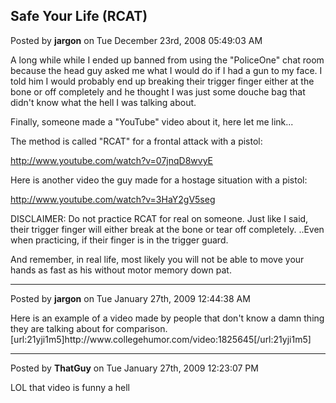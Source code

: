 ## Safe Your Life (RCAT)
Posted by **jargon** on Tue December 23rd, 2008 05:49:03 AM

A long while while I ended up banned from using the &quot;PoliceOne&quot; chat room because the head guy asked me what I would do if I had a gun to my face. I told him I would probably end up breaking their trigger finger either at the bone or off completely and he thought I was just some douche bag that didn't know what the hell I was talking about.

Finally, someone made a &quot;YouTube&quot; video about it, here let me link...

The method is called &quot;RCAT&quot; for a frontal attack with a pistol:
<!-- m --><a class="postlink" href="http://www.youtube.com/watch?v=07jnqD8wvyE">http://www.youtube.com/watch?v=07jnqD8wvyE</a><!-- m -->

Here is another video the guy made for a hostage situation with a pistol:
<!-- m --><a class="postlink" href="http://www.youtube.com/watch?v=3HaY2gV5seg">http://www.youtube.com/watch?v=3HaY2gV5seg</a><!-- m -->

DISCLAIMER: Do not practice RCAT for real on someone. Just like I said, their trigger finger will either break at the bone or tear off completely. ..Even when practicing, if their finger is in the trigger guard.

And remember, in real life, most likely you will not be able to move your hands as fast as his without motor memory down pat.

--------------------------------------------------------------------------------

Posted by **jargon** on Tue January 27th, 2009 12:44:38 AM

Here is an example of a video made by people that don't know a damn thing they are talking about for comparison.
[url:21yji1m5]http&#58;//www&#46;collegehumor&#46;com/video&#58;1825645[/url:21yji1m5]

--------------------------------------------------------------------------------

Posted by **ThatGuy** on Tue January 27th, 2009 12:23:07 PM

LOL that video is funny a hell
